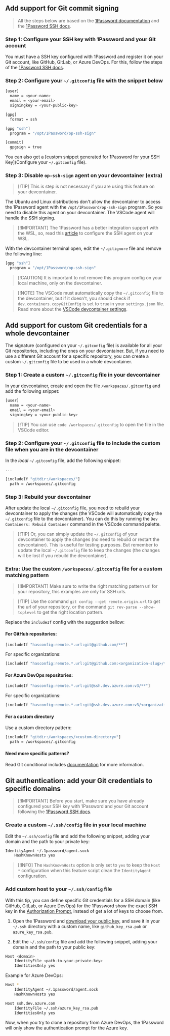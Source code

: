 ## Add support for Git commit signing

> All the steps below are based on the [1Password documentation](https://developer.1password.com/docs/ssh/git-commit-signing/) and the [1Password SSH docs](https://developer.1password.com/docs/ssh).

### Step 1: Configure your SSH key with 1Password and your Git account

You must have a SSH key configured with 1Password and register it on your Git account, like GitHub, GitLab, or Azure DevOps. For this, follow the steps of the [1Password SSH docs](https://developer.1password.com/docs/ssh/git-commit-signing).


### Step 2: Configure your `~/.gitconfig` file with the snippet below

```bash
[user]
  name = <your-name>
  email = <your-email>
  signingkey = <your-public-key>

[gpg]
  format = ssh

[gpg "ssh"]
  program = "/opt/1Password/op-ssh-sign"

[commit]
  gpgsign = true
```

You can also get a [custom snippet generated for 1Password for your SSH Key](Configure your `~/.gitconfig` file).

### Step 3: Disable `op-ssh-sign` agent on your devcontainer (extra)

> [!TIP] This is step is not necessary if you are using this feature on your devcontainer.

The Ubuntu and Linux distributions don't allow the devcontainer to access the 1Password agent with the `/opt/1Password/op-ssh-sign` program. So you need to disable this agent on your devcontainer. The VSCode agent will handle the SSH signing.

> [!IMPORTANT] The 1Password has a better integration support with the WSL, so, read this [article](https://developer.1password.com/docs/ssh/integrations/wsl) to configure the SSH agent on your WSL.

With the devcontainer terminal open, edit the `~/.gitignore` file and remove the following line:

```bash
[gpg "ssh"]
  program = "/opt/1Password/op-ssh-sign"
```

> [!CAUTION] It is important to not remove this program config on your local machine, only on the devcontainer.

> [!NOTE] The VSCode must automatically copy the `~/.gitconfig` file to the devcontainer, but if it doesn't, you should check if `dev.containers.copyGitConfig` is set to `true` in your `settings.json` file. Read more about the [VSCode devcontainer settings](https://code.visualstudio.com/docs/remote/containers-advanced#_settings).

## Add support for custom Git credentials for a whole devcontainer

The signature (configured on your `~/.gitconfig` file) is available for all your Git repositories, including the ones on your devcontainer. But, if you need to use a different Git account for a specific repository, you can create a custom `~/.gitconfig` file to be used in a whole devcontainer.

### Step 1: Create a custom `~/.gitconfig` file in your devcontainer

In your devcontainer, create and open the file `/workspaces/.gitconfig` and add the following snippet:

```bash
[user]
  name = <your-name>
  email = <your-email>
  signingkey = <your-public-key>
```

> [!TIP] You can use `code /workspaces/.gitconfig` to open the file in the VSCode editor.

### Step 2: Configure your `~/.gitconfig` file to include the custom file when you are in the devcontainer

In the *local* `~/.gitconfig` file, add the following snippet:

```bash
...

[includeIf "gitdir:/workspaces/"]
  path = /workspaces/.gitconfig
```

### Step 3: Rebuild your devcontainer

After update the local `~/.gitconfig` file, you need to rebuild your devcontainer to apply the changes (the VSCode will automatically copy the `~/.gitconfig` file to the devcontainer). You can do this by running the `Dev Containers: Rebuid Container` command in the VSCode command palette.

> [!TIP] Or, you can simply update the `~/.gitconfig` of your devcontainer to apply the changes (no need to rebuild or restart the devcontainer). This is useful for testing purposes. But remember to update the local `~/.gitconfig` file to keep the changes (the changes will be lost if you rebuild the devcontainer).

### Extra: Use the custom `/workspaces/.gitconfig` file for a custom matching pattern

> [!IMPORTANT] Make sure to write the right matching pattern url for your repository, this examples are only for SSH urls.

> [!TIP] Use the command `git config --get remote.origin.url` to get the url of your repository, or the command `git rev-parse --show-toplevel` to get the right location pattern.

Replace the `includeIf` config with the suggestion bellow: 

#### For GitHub repositories:

```bash
[includeIf "hasconfig:remote.*.url:git@github.com/**"]
```

For specific organizations:

```bash
[includeIf "hasconfig:remote.*.url:git@github.com:<organization-slug>/**"]
```

#### For Azure DevOps repositories:

```bash
[includeIf "hasconfig:remote.*.url:git@ssh.dev.azure.com:v3/**"]
```

For specific organizations:

```bash
[includeIf "hasconfig:remote.*.url:git@ssh.dev.azure.com:v3/<organization-slug>/**"]
```

#### For a custom directory

Use a custom directory pattern:

```bash
[includeIf "gitdir:/workspaces/<custom-directory>"]
  path = /workspaces/.gitconfig
```

#### Need more specific patterns?

Read Git conditional includes [documentation](https://git-scm.com/docs/git-config#_conditional_includes) for more information.

## Git authentication: add your Git credentials to specific domains

> [!IMPORTANT] Before you start, make sure you have already configured your SSH key with 1Password and your Git account following the [1Password SSH docs](https://developer.1password.com/docs/ssh/get-started).


### Create a custom `~/.ssh/config` file in your local machine

Edit the `~/.ssh/config` file and add the following snippet, adding your domain and the path to your private key:

```bash
IdentityAgent ~/.1password/agent.sock
	HashKnownHosts yes
```

> [!INFO] The `HashKnownHosts` option is only set to `yes` to keep the `Host *` configuration when this feature script clean the `IdentityAgent` configuration.

### Add custom host to your `~/.ssh/config` file

With this tip, you can define specific Git credentials for a SSH domain (like GitHub, GitLab, or Azure DevOps) for the 1Password show the exact SSH key in the [Authorization Prompt](https://developer.1password.com/docs/ssh/agent/compatibility#git-autofetch), instead of get a lot of keys to choose from.

1. Open the 1Password and [download your public key](https://developer.1password.com/docs/ssh/agent/advanced#create-an-ssh-agent-config-file), and save it in your `~/.ssh` directory with a custom name, like `github_key_rsa.pub` or `azure_key_rsa.pub`.

2. Edit the `~/.ssh/config` file and add the following snippet, adding your domain and the path to your public key:

```bash
Host <domain>
	IdentityFile <path-to-your-private-key>
	IdentitiesOnly yes
```

Example for Azure DevOps: 

```bash
Host *
	IdentityAgent ~/.1password/agent.sock
	HashKnownHosts yes

Host ssh.dev.azure.com
	IdentityFile ~/.ssh/azure_key_rsa.pub
	IdentitiesOnly yes
```

Now, when you try to clone a repository from Azure DevOps, the 1Password will only show the authentication prompt for the Azure key.
